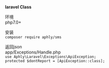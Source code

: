 **laravel Class**<br>

环境<br>
php7.0+<br>

安装<br>
`composer require aphly/sms` <br>

返回json<br>
app/Exceptions/Handle.php<br>
`use Aphly\Laravel\Exceptions\ApiException;` <br>
`protected $dontReport = [ApiException::class];` <br>

